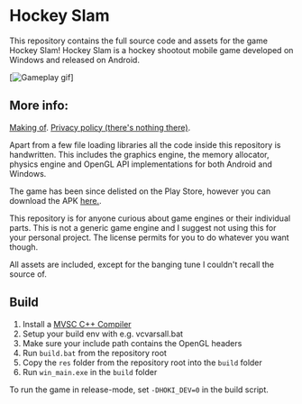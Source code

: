 # Hockey Slam
This repository contains the full source code and assets for the game Hockey Slam! Hockey Slam is a hockey shootout mobile game developed on Windows and released on Android.

[![Gameplay gif](https://gfycat.com/testypointedemperorpenguin)]

## More info:

[Making of](https://hockeyslam.com/makingof).
[Privacy policy (there's nothing there)](https://hockeyslam.com/privacy).

Apart from a few file loading libraries all the code inside this repository is handwritten. This includes the graphics engine, the memory allocator, physics engine and OpenGL API implementations for both Android and Windows.

The game has been since delisted on the Play Store, however you can download the APK [here.](https://hockeyslam.com/android.apk).

This repository is for anyone curious about game engines or their individual parts. This is not a generic game engine and I suggest not using this for your personal project. The license permits for you to do whatever you want though.

All assets are included, except for the banging tune I couldn't recall the source of.

## Build
1. Install a [MVSC C++ Compiler](https://visualstudio.microsoft.com/vs/features/cplusplus/)
2. Setup your build env with e.g. vcvarsall.bat
3. Make sure your include path contains the OpenGL headers
4. Run `build.bat` from the repository root
5. Copy the `res` folder from the repository root into the `build` folder
6. Run `win_main.exe` in the `build` folder

To run the game in release-mode, set `-DHOKI_DEV=0` in the build script.



